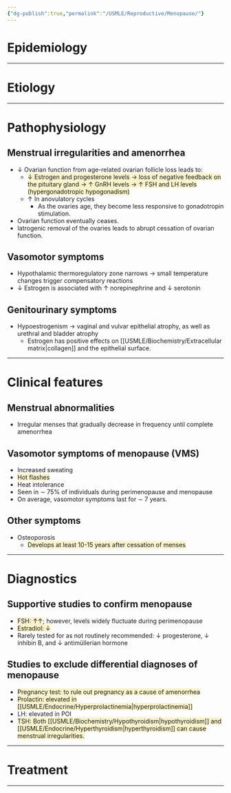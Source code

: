 ```yaml
---
{"dg-publish":true,"permalink":"/USMLE/Reproductive/Menopause/"}
---
```


# Epidemiology


---
# Etiology


---
# Pathophysiology
## Menstrual irregularities and amenorrhea
- ↓ Ovarian function from age-related ovarian follicle loss leads to:
	- <span style="background:rgba(240, 200, 0, 0.2)">↓ Estrogen and progesterone levels → loss of negative feedback on the pituitary gland → ↑ GnRH levels → ↑ FSH and LH levels (hypergonadotropic hypogonadism)</span>
	- ↑ In anovulatory cycles 
		- As the ovaries age, they become less responsive to gonadotropin stimulation.
- Ovarian function eventually ceases.
- Iatrogenic removal of the ovaries leads to abrupt cessation of ovarian function.
## Vasomotor symptoms
- Hypothalamic thermoregulatory zone narrows → small temperature changes trigger compensatory reactions
- ↓ Estrogen is associated with ↑ norepinephrine and ↓ serotonin
## Genitourinary symptoms
- Hypoestrogenism → vaginal and vulvar epithelial atrophy, as well as urethral and bladder atrophy
	- Estrogen has positive effects on [[USMLE/Biochemistry/Extracellular matrix\|collagen]] and the epithelial surface.

---
# Clinical features
## Menstrual abnormalities
- Irregular menses that gradually decrease in frequency until complete amenorrhea
## Vasomotor symptoms of menopause (VMS)
- Increased sweating
- <span style="background:rgba(240, 200, 0, 0.2)">Hot flashes</span>
- Heat intolerance
- Seen in ∼ 75% of individuals during perimenopause and menopause
- On average, vasomotor symptoms last for ∼ 7 years.
## Other symptoms
- Osteoporosis
	- <span style="background:rgba(240, 200, 0, 0.2)">Develops at least 10-15 years after cessation of menses</span>

---
# Diagnostics
## Supportive studies to confirm menopause
- <span style="background:rgba(240, 200, 0, 0.2)">FSH: ↑↑</span>; however, levels widely fluctuate during perimenopause
- <span style="background:rgba(240, 200, 0, 0.2)">Estradiol: ↓ </span>
- Rarely tested for as not routinely recommended: ↓ progesterone, ↓ inhibin B, and ↓ antimüllerian hormone
## Studies to exclude differential diagnoses of menopause
- <span style="background:rgba(240, 200, 0, 0.2)">Pregnancy test: to rule out pregnancy as a cause of amenorrhea</span>
- <span style="background:rgba(240, 200, 0, 0.2)">Prolactin: elevated in [[USMLE/Endocrine/Hyperprolactinemia\|hyperprolactinemia]]</span>
- LH: elevated in POI
- <span style="background:rgba(240, 200, 0, 0.2)">TSH: Both [[USMLE/Biochemistry/Hypothyroidism\|hypothyroidism]] and [[USMLE/Endocrine/Hyperthyroidism\|hyperthyroidism]] can cause menstrual irregularities.</span>

---
# Treatment


---
